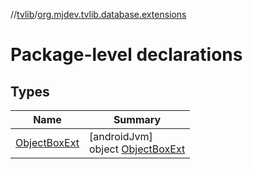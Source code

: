 //[tvlib](../../index.md)/[org.mjdev.tvlib.database.extensions](index.md)

# Package-level declarations

## Types

| Name | Summary |
|---|---|
| [ObjectBoxExt](-object-box-ext/index.md) | [androidJvm]<br>object [ObjectBoxExt](-object-box-ext/index.md) |
